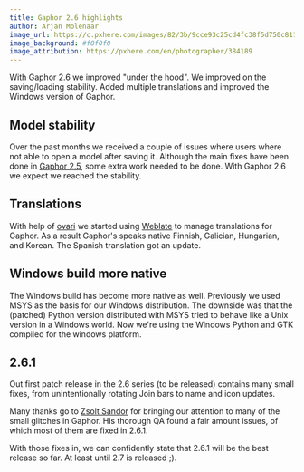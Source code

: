 ```yaml
---
title: Gaphor 2.6 highlights
author: Arjan Molenaar
image_url: https://c.pxhere.com/images/82/3b/9cce93c25cd4fc38f5d750c81198-1419096.jpg!d
image_background: #f0f0f0
image_attribution: https://pxhere.com/en/photographer/384189
---
```

With Gaphor 2.6 we improved "under the hood". We improved on the saving/loading stability. Added multiple translations and improved the Windows version of Gaphor.

<!--break-->

## Model stability

Over the past months we received a couple of issues where users where not able to open a model after saving it. Although the main fixes have been done in [Gaphor 2.5](/2021/07/02/gaphor-2.5-highlights.html), some extra work needed to be done. With Gaphor 2.6 we expect we reached the stability.

## Translations

With help of [ovari](https://github.com/ovari) we started using [Weblate](https://hosted.weblate.org/projects/gaphor/gaphor/) to manage translations for Gaphor. As a result Gaphor's speaks native Finnish, Galician, Hungarian, and Korean. The Spanish translation got an update.

## Windows build more native

The Windows build has become more native as well. Previously we used MSYS as the basis for our Windows distribution. The downside was that the (patched) Python version distributed with MSYS tried to behave like a Unix version in a Windows world. Now we're using the Windows Python and GTK compiled for the windows platform.

## 2.6.1

Out first patch release in the 2.6 series (to be released) contains many small fixes, from unintentionally rotating Join bars to name and icon updates. 

Many thanks go to [Zsolt Sandor](https://github.com/sz332) for bringing our attention to many of the small glitches in Gaphor.
His thorough QA found a fair amount issues, of which most of them are fixed in 2.6.1.

With those fixes in, we can confidently state that 2.6.1 will be the best release so far. At least until 2.7 is released ;).

